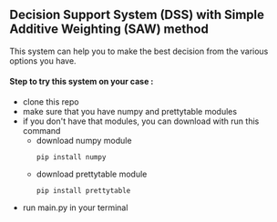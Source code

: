 ## Decision Support System (DSS) with Simple Additive Weighting (SAW) method

This system can help you to make the best decision from the various options you have.

#### Step to try this system on your case :
- clone this repo
- make sure that you have numpy and prettytable modules
- if you don't have that modules, you can download with run this command
  - download numpy module
    ```
    pip install numpy
    ```
  - download prettytable module
    ```
    pip install prettytable
    ```
- run main.py in your terminal
